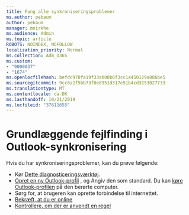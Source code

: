 ```yaml
---
title: Fang alle synkroniseringsproblemer
ms.author: pebaum
author: pebaum
manager: mnirkhe
ms.audience: Admin
ms.topic: article
ROBOTS: NOINDEX, NOFOLLOW
localization_priority: Normal
ms.collection: Adm_O365
ms.custom:
- "9000037"
- "1674"
ms.openlocfilehash: befdc978fa19f33ab08b6f3cc1a450129a886be5
ms.sourcegitcommit: 9cc8a2f5bb73f0e8951d317e51b4cd3253027733
ms.translationtype: MT
ms.contentlocale: da-DK
ms.lasthandoff: 10/21/2019
ms.locfileid: "37611655"
---
```

# <a name="basic-outlook-sync-troubleshooting"></a>Grundlæggende fejlfinding i Outlook-synkronisering

Hvis du har synkroniseringsproblemer, kan du prøve følgende:

- Kør [Dette diagnosticeringsværktøj](https://aka.ms/sara-outlooksendreceive).
- [Opret en ny Outlook-profil](https://support.office.com/article/f544c1ba-3352-4b3b-be0b-8d42a540459d) , og Angiv den som standard. Du kan [køre Outlook-profilen](https://aka.ms/SaRA-OutlookSetupProfile) på den berørte computer.
- Sørg for, at brugeren kan oprette forbindelse til internettet. 
- [Bekræft, at du er online](https://support.office.com/article/2460e4a8-16c7-47fc-b204-b1549275aac9)
- [Kontrollere, om der er anvendt en regel](https://support.office.com/article/C24F5DEA-9465-4DF4-AD17-A50704D66C59)
